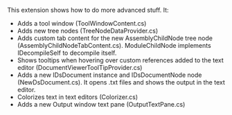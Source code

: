 
This extension shows how to do more advanced stuff. It:

- Adds a tool window (ToolWindowContent.cs)
- Adds new tree nodes (TreeNodeDataProvider.cs)
- Adds custom tab content for the new AssemblyChildNode tree node (AssemblyChildNodeTabContent.cs). ModuleChildNode implements IDecompileSelf to decompile itself.
- Shows tooltips when hovering over custom references added to the text editor (DocumentViewerToolTipProvider.cs)
- Adds a new IDsDocument instance and IDsDocumentNode node (NewDsDocument.cs). It opens .txt files and shows the output in the text editor.
- Colorizes text in text editors (Colorizer.cs)
- Adds a new Output window text pane (OutputTextPane.cs)
